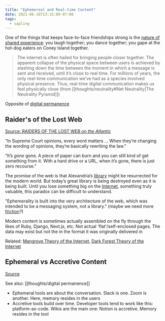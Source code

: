 ```yaml
---
title: "Ephemereal and Real-time Content"
date: 2021-06-16T13:15:09-07:00
tags:
  - sapling
---
```


One of the things that keeps face-to-face friendships strong is the [nature of shared experience](http://psycnet.apa.org/psycinfo/2001-00651-001): you laugh together; you dance together; you gape at the hot-dog eaters on Coney Island together.

> The internet is often hailed for bringing people closer together. The apparent collapse of the physical space between users is achieved by slashing down the time between the moment in which a message is sent and received, until it’s close to real time. For millions of years, the only real-time communication we’ve had as a species involved physical presence. Thus, real-time digital communication makes us feel physically close (from [[thoughts/neutrality#Net Neutrality|The Neutrality Pyramid]])

Opposite of [digital permanence](thoughts/digital%20permanence.md)

## Raider's of the Lost Web

[Source: RAIDERS OF THE LOST WEB on _the Atlantic_](https://www.theatlantic.com/technology/archive/2015/10/raiders-of-the-lost-web/409210/)

“In Supreme Court opinions, every word matters … When they’re changing the wording of opinions, they’re basically rewriting the law.”

“It’s _gone_ gone. A piece of paper can burn and you can still kind of get something from it. With a hard drive or a URL, when it’s gone, there is just zero recourse.”

The promise of the web is that Alexandria’s [library](thoughts/library.md) might be resurrected for the modern world. But today’s great library is being destroyed even as it is being built. Until you lose something big on the [Internet](thoughts/Internet.md), something truly valuable, this paradox can be difficult to understand.

"Ephemerality is built into the very architecture of the web, which was intended to be a messaging system, not a library." (maybe we need more [friction](thoughts/friction.md)?)

Modern content is sometimes actually assembled on the fly through the likes of Ruby, Django, Next.js, etc. Not actual 'flat'/self-enclosed pages. The data may exist but not the in the format it was originally delivered in

Related: [Mangrove Theory of the Internet](thoughts/Mangrove%20Theory%20of%20the%20Internet.md), [Dark Forest Theory of the Internet](thoughts/Dark%20Forest%20Theory%20of%20the%20Internet.md)

## Ephemeral vs Accretive Content

[Source](https://interconnected.org/home/2023/01/20/map_room)

See also: [[thoughts/digital permanence]]

- Ephemeral tools are about the conversation. Slack is one. Zoom is another. Here, memory resides in the users
- Accretive tools build over time. Developer tools tend to work like this: platform-as-code. Wikis are the main one: Notion is accretive. Memory resides in the tool
